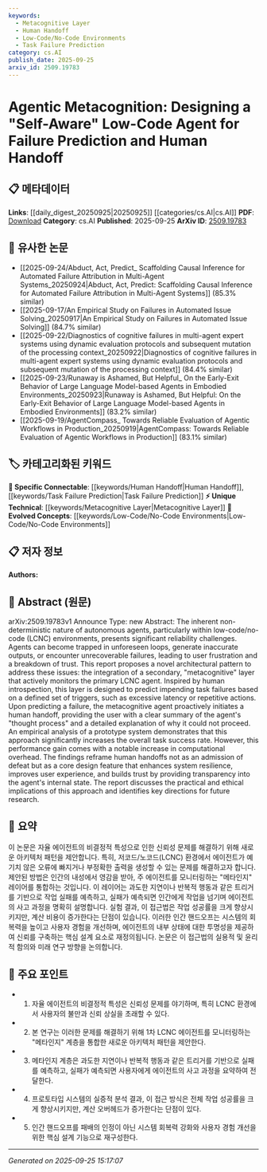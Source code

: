 ```yaml
---
keywords:
  - Metacognitive Layer
  - Human Handoff
  - Low-Code/No-Code Environments
  - Task Failure Prediction
category: cs.AI
publish_date: 2025-09-25
arxiv_id: 2509.19783
---
```


<!-- KEYWORD_LINKING_METADATA:
{
  "processed_timestamp": "2025-09-25T15:17:07.179638",
  "vocabulary_version": "1.0",
  "selected_keywords": [
    "Metacognitive Layer",
    "Human Handoff",
    "Low-Code/No-Code Environments",
    "Task Failure Prediction"
  ],
  "rejected_keywords": [],
  "similarity_scores": {
    "Metacognitive Layer": 0.78,
    "Human Handoff": 0.81,
    "Low-Code/No-Code Environments": 0.75,
    "Task Failure Prediction": 0.77
  },
  "extraction_method": "AI_prompt_based",
  "budget_applied": true,
  "candidates_json": {
    "candidates": [
      {
        "surface": "metacognitive layer",
        "canonical": "Metacognitive Layer",
        "aliases": [
          "self-aware layer",
          "introspection layer"
        ],
        "category": "unique_technical",
        "rationale": "Introduces a novel architectural pattern that enhances agent reliability and transparency.",
        "novelty_score": 0.75,
        "connectivity_score": 0.68,
        "specificity_score": 0.82,
        "link_intent_score": 0.78
      },
      {
        "surface": "human handoff",
        "canonical": "Human Handoff",
        "aliases": [
          "user intervention",
          "manual override"
        ],
        "category": "specific_connectable",
        "rationale": "Key concept for understanding the interaction between autonomous agents and human users.",
        "novelty_score": 0.65,
        "connectivity_score": 0.79,
        "specificity_score": 0.77,
        "link_intent_score": 0.81
      },
      {
        "surface": "low-code/no-code environments",
        "canonical": "Low-Code/No-Code Environments",
        "aliases": [
          "LCNC environments",
          "low-code platforms"
        ],
        "category": "evolved_concepts",
        "rationale": "Represents a growing trend in software development that impacts agent design.",
        "novelty_score": 0.68,
        "connectivity_score": 0.72,
        "specificity_score": 0.7,
        "link_intent_score": 0.75
      },
      {
        "surface": "task failure prediction",
        "canonical": "Task Failure Prediction",
        "aliases": [
          "failure forecasting",
          "error prediction"
        ],
        "category": "specific_connectable",
        "rationale": "Central to improving agent reliability and user trust.",
        "novelty_score": 0.6,
        "connectivity_score": 0.76,
        "specificity_score": 0.73,
        "link_intent_score": 0.77
      }
    ],
    "ban_list_suggestions": [
      "autonomous agents",
      "user experience",
      "computational overhead"
    ]
  },
  "decisions": [
    {
      "candidate_surface": "metacognitive layer",
      "resolved_canonical": "Metacognitive Layer",
      "decision": "linked",
      "scores": {
        "novelty": 0.75,
        "connectivity": 0.68,
        "specificity": 0.82,
        "link_intent": 0.78
      }
    },
    {
      "candidate_surface": "human handoff",
      "resolved_canonical": "Human Handoff",
      "decision": "linked",
      "scores": {
        "novelty": 0.65,
        "connectivity": 0.79,
        "specificity": 0.77,
        "link_intent": 0.81
      }
    },
    {
      "candidate_surface": "low-code/no-code environments",
      "resolved_canonical": "Low-Code/No-Code Environments",
      "decision": "linked",
      "scores": {
        "novelty": 0.68,
        "connectivity": 0.72,
        "specificity": 0.7,
        "link_intent": 0.75
      }
    },
    {
      "candidate_surface": "task failure prediction",
      "resolved_canonical": "Task Failure Prediction",
      "decision": "linked",
      "scores": {
        "novelty": 0.6,
        "connectivity": 0.76,
        "specificity": 0.73,
        "link_intent": 0.77
      }
    }
  ]
}
-->

# Agentic Metacognition: Designing a "Self-Aware" Low-Code Agent for Failure Prediction and Human Handoff

## 📋 메타데이터

**Links**: [[daily_digest_20250925|20250925]] [[categories/cs.AI|cs.AI]]
**PDF**: [Download](https://arxiv.org/pdf/2509.19783.pdf)
**Category**: cs.AI
**Published**: 2025-09-25
**ArXiv ID**: [2509.19783](https://arxiv.org/abs/2509.19783)

## 🔗 유사한 논문
- [[2025-09-24/Abduct, Act, Predict_ Scaffolding Causal Inference for Automated Failure Attribution in Multi-Agent Systems_20250924|Abduct, Act, Predict: Scaffolding Causal Inference for Automated Failure Attribution in Multi-Agent Systems]] (85.3% similar)
- [[2025-09-17/An Empirical Study on Failures in Automated Issue Solving_20250917|An Empirical Study on Failures in Automated Issue Solving]] (84.7% similar)
- [[2025-09-22/Diagnostics of cognitive failures in multi-agent expert systems using dynamic evaluation protocols and subsequent mutation of the processing context_20250922|Diagnostics of cognitive failures in multi-agent expert systems using dynamic evaluation protocols and subsequent mutation of the processing context]] (84.4% similar)
- [[2025-09-23/Runaway is Ashamed, But Helpful_ On the Early-Exit Behavior of Large Language Model-based Agents in Embodied Environments_20250923|Runaway is Ashamed, But Helpful: On the Early-Exit Behavior of Large Language Model-based Agents in Embodied Environments]] (83.2% similar)
- [[2025-09-19/AgentCompass_ Towards Reliable Evaluation of Agentic Workflows in Production_20250919|AgentCompass: Towards Reliable Evaluation of Agentic Workflows in Production]] (83.1% similar)

## 🏷️ 카테고리화된 키워드
**🔗 Specific Connectable**: [[keywords/Human Handoff|Human Handoff]], [[keywords/Task Failure Prediction|Task Failure Prediction]]
**⚡ Unique Technical**: [[keywords/Metacognitive Layer|Metacognitive Layer]]
**🚀 Evolved Concepts**: [[keywords/Low-Code/No-Code Environments|Low-Code/No-Code Environments]]

## 📋 저자 정보

**Authors:** 

## 📄 Abstract (원문)

arXiv:2509.19783v1 Announce Type: new 
Abstract: The inherent non-deterministic nature of autonomous agents, particularly within low-code/no-code (LCNC) environments, presents significant reliability challenges. Agents can become trapped in unforeseen loops, generate inaccurate outputs, or encounter unrecoverable failures, leading to user frustration and a breakdown of trust. This report proposes a novel architectural pattern to address these issues: the integration of a secondary, "metacognitive" layer that actively monitors the primary LCNC agent. Inspired by human introspection, this layer is designed to predict impending task failures based on a defined set of triggers, such as excessive latency or repetitive actions. Upon predicting a failure, the metacognitive agent proactively initiates a human handoff, providing the user with a clear summary of the agent's "thought process" and a detailed explanation of why it could not proceed. An empirical analysis of a prototype system demonstrates that this approach significantly increases the overall task success rate. However, this performance gain comes with a notable increase in computational overhead. The findings reframe human handoffs not as an admission of defeat but as a core design feature that enhances system resilience, improves user experience, and builds trust by providing transparency into the agent's internal state. The report discusses the practical and ethical implications of this approach and identifies key directions for future research.

## 📝 요약

이 논문은 자율 에이전트의 비결정적 특성으로 인한 신뢰성 문제를 해결하기 위해 새로운 아키텍처 패턴을 제안합니다. 특히, 저코드/노코드(LCNC) 환경에서 에이전트가 예기치 않은 오류에 빠지거나 부정확한 출력을 생성할 수 있는 문제를 해결하고자 합니다. 제안된 방법은 인간의 내성에서 영감을 받아, 주 에이전트를 모니터링하는 "메타인지" 레이어를 통합하는 것입니다. 이 레이어는 과도한 지연이나 반복적 행동과 같은 트리거를 기반으로 작업 실패를 예측하고, 실패가 예측되면 인간에게 작업을 넘기며 에이전트의 사고 과정을 명확히 설명합니다. 실험 결과, 이 접근법은 작업 성공률을 크게 향상시키지만, 계산 비용이 증가한다는 단점이 있습니다. 이러한 인간 핸드오프는 시스템의 회복력을 높이고 사용자 경험을 개선하며, 에이전트의 내부 상태에 대한 투명성을 제공하여 신뢰를 구축하는 핵심 설계 요소로 재정의됩니다. 논문은 이 접근법의 실용적 및 윤리적 함의와 미래 연구 방향을 논의합니다.

## 🎯 주요 포인트

- 1. 자율 에이전트의 비결정적 특성은 신뢰성 문제를 야기하며, 특히 LCNC 환경에서 사용자의 불만과 신뢰 상실을 초래할 수 있다.
- 2. 본 연구는 이러한 문제를 해결하기 위해 1차 LCNC 에이전트를 모니터링하는 "메타인지" 계층을 통합한 새로운 아키텍처 패턴을 제안한다.
- 3. 메타인지 계층은 과도한 지연이나 반복적 행동과 같은 트리거를 기반으로 실패를 예측하고, 실패가 예측되면 사용자에게 에이전트의 사고 과정을 요약하여 전달한다.
- 4. 프로토타입 시스템의 실증적 분석 결과, 이 접근 방식은 전체 작업 성공률을 크게 향상시키지만, 계산 오버헤드가 증가한다는 단점이 있다.
- 5. 인간 핸드오프를 패배의 인정이 아닌 시스템 회복력 강화와 사용자 경험 개선을 위한 핵심 설계 기능으로 재구성한다.


---

*Generated on 2025-09-25 15:17:07*